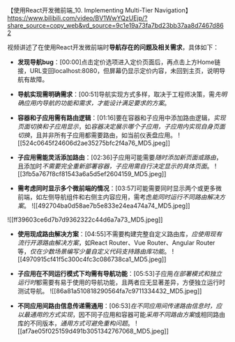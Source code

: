 【使用React开发微前端_10. Implementing Multi-Tier Navigation】 https://www.bilibili.com/video/BV1WwYQzUEjp/?share_source=copy_web&vd_source=9c1e19a73fa7bd23bb37aa8d7467d862



视频讲述了在使用React开发微前端时**导航存在的问题及相关需求**，具体如下：


- **发现导航bug**：[00:00]点击定价选项进入定价页面后，再点击上方Home链接，URL变回localhost:8080，但屏幕仍显示定价内容，未回到主页，说明导航有故障。
- **导航实现需明确需求**：[00:51]导航实现方式多样，取决于工程师决策，需*先明确应用内导航的功能和需求，才能设计满足要求的方案*。

- **容器和子应用需有路由逻辑**：[01:16]要在容器和子应用中添加路由逻辑，*实现页面切换和子应用显示*，如*容器决定展示哪个子应用，子应用内实现自身页面切换*，且并非所有子应用都需要路由，如当前仪表盘应用。
![[524c0645f24606d2ae35275bfc2f4a76_MD5.jpeg]]



- **子应用需能灵活添加路由**：[02:36]子应用可能需要*随时添加新页面或路由*，且添加时*不需要完全重新部署容器，子应用需自行决定显示的具体页面*。
![[3fb5a767f8cf81543a6a5d5ef2604159_MD5.jpeg]]


- **需考虑同时显示多个微前端的情况**：[03:57]可能需要同时显示两个或更多微前端，如左侧导航组件和右侧主内容应用，需考虑*能同时运行不同路由解决方案*。
![[492704ba0d58ae7b5e833e24ea474a74_MD5.jpeg]]

![[ff39603ce6d7b7d9362322c44d6a7a73_MD5.jpeg]]

- **使用现成路由解决方案**：[04:55]不需要构建完整自定义路由库，*应使用现有流行开源路由解决方案*，如React Router、Vue Router、Angular Router等，*仅在少数场景编写少量自定义代码支持路由库功能*。
![[4970915cf41f5c300c4fc3c086738ca1_MD5.jpeg]]


- **子应用在不同运行模式下均需有导航功能**：[05:53]子应用*在部署模式和独立运行时*都需要有易于使用的导航功能，且两者应无显著差异，方便独立运行时测试导航。
![[86a81a510818290564fa7c9711334432_MD5.jpeg]]


- **不同应用间路由信息传递需通用**：[06:53]*在不同应用间传递路由信息时，应以最通用的方式实现*，因不同子应用和容器可能*采用不同路由方案*或相同路由库的不同版本，*通用方式可避免重构问题*。
![[af7ae05f025159d491b3051342767068_MD5.jpeg]]

